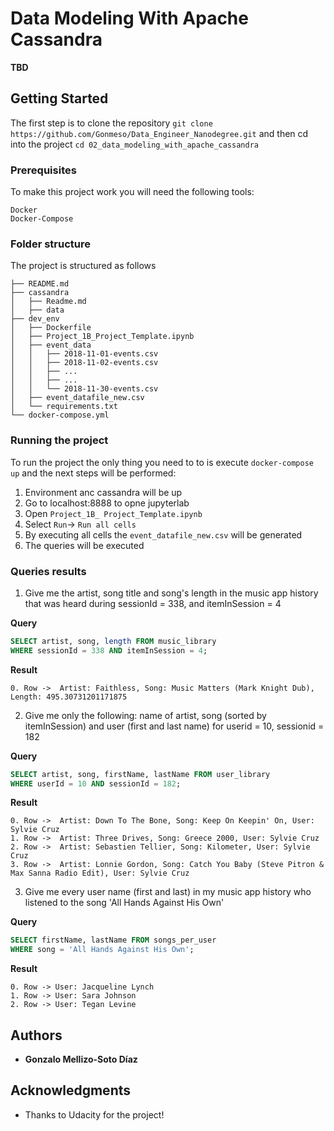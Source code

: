 # Data Modeling With Apache Cassandra

**TBD**

## Getting Started

The first step is to clone the repository `git clone https://github.com/Gonmeso/Data_Engineer_Nanodegree.git` and then cd into the project `cd 02_data_modeling_with_apache_cassandra`

### Prerequisites

To make this project work you will need the following tools:

```
Docker
Docker-Compose
```

### Folder structure

The project is structured as follows

```
├── README.md
├── cassandra
│   ├── Readme.md
│   ├── data
├── dev_env
│   ├── Dockerfile
│   ├── Project_1B_Project_Template.ipynb
│   ├── event_data
│   │   ├── 2018-11-01-events.csv
│   │   ├── 2018-11-02-events.csv
│   │   ├── ...
│   │   ├── ...
│   │   └── 2018-11-30-events.csv
│   ├── event_datafile_new.csv
│   └── requirements.txt
└── docker-compose.yml
```

### Running the project

To run the project the only thing you need to to is execute `docker-compose up` and the next steps will be performed:

1. Environment anc cassandra will be up
2. Go to localhost:8888 to opne jupyterlab
3. Open `Project_1B_ Project_Template.ipynb`
4. Select `Run`-> `Run all cells`
5. By executing all cells the `event_datafile_new.csv` will be generated
6. The queries will be executed


### Queries results

1. Give me the artist, song title and song's length in the music app history that was heard during sessionId = 338, and itemInSession = 4

**Query**

```sql
SELECT artist, song, length FROM music_library
WHERE sessionId = 338 AND itemInSession = 4;
```

**Result**
```
0. Row ->  Artist: Faithless, Song: Music Matters (Mark Knight Dub), Length: 495.30731201171875
``` 

2. Give me only the following: name of artist, song (sorted by itemInSession) and user (first and last name) for userid = 10, sessionid = 182

**Query**

```sql
SELECT artist, song, firstName, lastName FROM user_library
WHERE userId = 10 AND sessionId = 182;
```

**Result**
```
0. Row ->  Artist: Down To The Bone, Song: Keep On Keepin' On, User: Sylvie Cruz
1. Row ->  Artist: Three Drives, Song: Greece 2000, User: Sylvie Cruz
2. Row ->  Artist: Sebastien Tellier, Song: Kilometer, User: Sylvie Cruz
3. Row ->  Artist: Lonnie Gordon, Song: Catch You Baby (Steve Pitron & Max Sanna Radio Edit), User: Sylvie Cruz
``` 

3. Give me every user name (first and last) in my music app history who listened to the song 'All Hands Against His Own'

**Query**

```sql
SELECT firstName, lastName FROM songs_per_user
WHERE song = 'All Hands Against His Own';
```

**Result**
```
0. Row -> User: Jacqueline Lynch
1. Row -> User: Sara Johnson
2. Row -> User: Tegan Levine
``` 
## Authors

* **Gonzalo Mellizo-Soto Díaz**

## Acknowledgments

* Thanks to Udacity for the project!